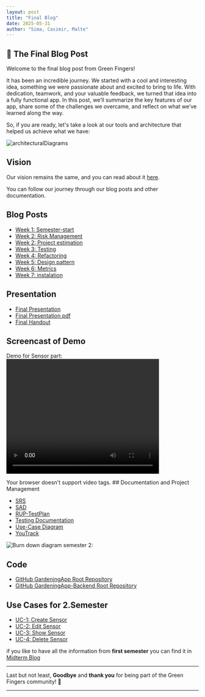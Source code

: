 ```yaml
---
layout: post
title: "Final Blog"
date: 2025-05-31
author: "Sima, Casimir, Malte"
---
```


## 🌿 The Final Blog Post

Welcome to the final blog post from Green Fingers!

It has been an incredible journey. We started with a cool and interesting idea, something we were passionate about and excited to bring to life. With dedication, teamwork, and your valuable feedback, we turned that idea into a fully functional app.
In this post, we’ll summarize the key features of our app, share some of the challenges we overcame, and reflect on what we’ve learned along the way.

So, if you are ready, let's take a look at our tools and architecture that helped us achieve what we have:

![architecturalDiagrams](/gardeningApp/assets/svg/architecturalDiagrams/mvcDiagram.drawio.svg)

## Vision

Our vision remains the same, and you can read about it [here](https://github.com/DHBW-Malte/gardeningApp/blob/main/docs/_posts/2024-09-13-our-vision.md).

You can follow our journey through our blog posts and other documentation.

## Blog Posts

- [Week 1: Semester-start](https://github.com/Green-Fingers-App/gardeningApp/tree/main/docs/_posts/2025-03-17-semester-start.md)
- [Week 2: Risk Management](https://github.com/Green-Fingers-App/gardeningApp/tree/main/docs/_posts/2025-03-24-risk-management.md)
- [Week 2: Project estimation](https://github.com/Green-Fingers-App/gardeningApp/tree/main/docs/_posts/2025-04-03-project-Estimations.md)
- [Week 3: Testing](https://github.com/Green-Fingers-App/gardeningApp/tree/main/docs/_posts/2025-04-13-first-testing.md)
- [Week 4: Refactoring](https://github.com/Green-Fingers-App/gardeningApp/tree/main/docs/_posts/2025-04-21-refactoring.md)
- [Week 5: Design pattern](https://github.com/Green-Fingers-App/gardeningApp/tree/main/docs/_posts/2025-04-29-design-pattern.md)
- [Week 6: Metrics](https://github.com/Green-Fingers-App/gardeningApp/tree/main/docs/_posts/2025-05-14-metrics.md)
- [Week 7: instalation](https://github.com/Green-Fingers-App/gardeningApp/tree/main/docs/_posts/2025-05-21-intallation.md)

## Presentation

- [Final Presentation](https://www.canva.com/design/DAGXC7qQKaw/PY_NnTJKMmW0Z6hXiRpfRw/edit?utm_content=DAGXC7qQKaw&utm_campaign=designshare&utm_medium=link2&utm_source=sharebutton)
- [Final Presentation pdf](https://github.com/Green-Fingers-App/gardeningApp/tree/main/docs/final/GreenFingers.pdf)
- [Final Handout](https://github.com/Green-Fingers-App/gardeningApp/tree/main/docs/final/GreenFingers_HandOut_EndPresentation.pdf)

## Screencast of Demo

Demo for Sensor part:
<video width="400" height="300" controls>

  <source src="/gardeningApp/assets/screencasts/Sensor.mp4" type="video/mp4">
  Your browser doesn't support video tags.
</video>
## Documentation and Project Management

- [SRS](https://github.com/Green-Fingers-App/gardeningApp/tree/main/green-fingers/docs/SoftwareRequirementsSpecification.md)
- [SAD](https://github.com/Green-Fingers-App/gardeningApp/tree/main/green-fingers/docs/SoftwareArchitectureDocument.md)
- [RUP-TestPlan](https://github.com/Green-Fingers-App/gardeningApp/blob/main/green-fingers/docs/RUPTestPlan.md)
- [Testing Documentation](https://github.com/Green-Fingers-App/gardeningApp/blob/main/green-fingers/docs/TestingDocumentation.md)
- [Use-Case Diagram](../../docs/assets/svg/GreenFingersUsecases.drawio.svg)
- [YouTrack](https://dhbw-malte.youtrack.cloud/dashboard?id=207-15)

![Burn down diagram semester 2:](/gardeningApp/docs/final/burndown.png)

## Code

- [GitHub GardeningApp Root Repository](https://github.com/Green-Fingers-App/gardeningApp.git)
- [GitHub GardeningApp-Backend Root Repository](https://github.com/Green-Fingers-App/gardeningApp-backend.git)

## Use Cases for 2.Semester

- [UC-1: Create Sensor](https://github.com/Green-Fingers-App/gardeningApp/blob/main/docs/usecases/CRUD-Sensor/addSensor.md)
- [UC-2: Edit Sensor](https://github.com/DHBW-Malte/gardeningApp/blob/main/docs/usecases/CRUD-User/updateUser.md)
- [UC-3: Show Sensor](https://github.com/Green-Fingers-App/gardeningApp/blob/main/docs/usecases/CRUD-Sensor/showSensor.md)
- [UC-4: Delete Sensor](https://github.com/Green-Fingers-App/gardeningApp/blob/main/docs/usecases/CRUD-Sensor/deleteSensor.md)

if you like to have all the information from **first semester** you can find it in [Midterm Blog](https://github.com/Green-Fingers-App/gardeningApp/tree/main/docs/_posts/2024-11-20-Midterm-Blog.md)

---

Last but not least, **Goodbye** and **thank you** for being part of the Green Fingers community! 🌱

---
